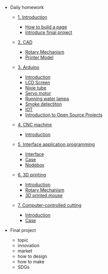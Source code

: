 <!-- 侧边栏 docs/_sidebar.md -->

- Daily homework
  - [1. Introduction](README.md)
    - [How to build a page](01/HowtoBuildWeb/README.md)
    - [Introduce finial project](01/FinalproductIntro/README.md)
  - [2. CAD](02/project/rota.md)
    - [Rotary Mechanism](02/project/rota.md)
    - [Printer Model](02/Fusion%20360%E7%BD%91%E9%A1%B5%204d7a8c51c08f496985518b19499e2b2b.md)
    
  - [3. Arduino](arduino/basics.md)
    - [Introduction](arduino/basics.md)
    - [LCD Screen](arduino/lcd.md)
    - [Nixie tube](arduino/nixie.md)
    - [Servo motor](arduino/servo.md) 
    - [Running water lamps](arduino/waterlamps.md) 
    - [Smoke detectiton](arduino/smoke.md)
    - [IOT](arduino/IOT.md)
    - [Introduction to Open Source Projects](arduino/project.md)

  - [4. CNC machine](CNC/Introduction.md)
    - [Introduction](CNC/Introduction.md)
  
  - [5. Interface application programming](IAP/introduction.md)
    - [Interface](IAP/Interface.md)
    - [Case](IAP/firework.md)
    - [Nodebox](IAP/nodebox.md)
  
  - [6. 3D printing](3D/Introduction.md)
    - [Introduction](3D/Introduction.md)
    - [Rotary Mechanism](3D/rotary.md)
    - [3D printed mouse](3D/mouse.md)
    

  - [7. Computer-controlled cutting](CCC/intro.md)
    - [Introduction](CCC/intro.md)
    - [Case](CCC/project.md)


- Final project
  - topic
  - innovation
  - market
  - how to design 
  - how to make
  - SDGs
